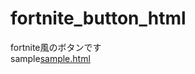 # fortnite_button_html
fortnite風のボタンです<br>
sample[sample.html](https://fa0311.github.io/fortnite_button_html/sample.html)<br>
